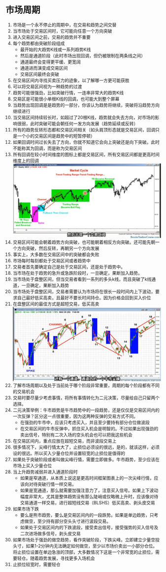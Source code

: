 # 市场周期
1. 市场是一个永不停止的周期中，在交易和趋势之间交替
2. 当市场处于交易区间时，它可能向任意一个方向突破
3. 进入交易区间之前，交易的趋势并不重要
4. 每个趋势都由突破阶段组成
    - 最开始的大趋势K线或一系列趋势K线
    - 然后是通道阶段（此时市场出现回调，但仍被限制在两条线之间）
    - 通道最终会变得更平缓、更宽阔
    - 通道进而演变成交易区间
    - 交易区间最终会突破
5. 在交易区间内寻找买卖压力的迹象，以了解哪一方更可能获胜
6. 可以将交易区间视为一种趋势的过渡
7. 趋势可能很强劲，比如突破行情，一连串非常大的趋势K线
8. 交易区是可能很小单根K线的回调，也可能大到整个屏幕
9. 当趋势出现回调是是趋势的一部分，你该认为趋势将继续，突破将沿趋势方向继续进行
10. 当交易区间持续较长时，如超过了20根K线，趋势就会失去方向，对市场的影响很弱，此时突破可能会朝任何一发方向发展（趋势延续或反转）
11. 所有的趋势反转形态都和交易区间相关（如头肩顶形态就是交易区间，回调只是一个小的交易区间是趋势中的短暂停顿）
12. 如果回调时间过长失去了方向，你就不知道它会向上突破还是向下突破。此时不能称其为回调，而是称为交易区间
13. 所有回调在较小时间维度的图标上都是交易区间，所有交易区间都是更高时间维度上的回调
![什么是交易区间](pic/image.png)
14. 交易区间可能会朝着趋势方向突破，也可能朝着相反方向突破。还可能先朝一个方向突破，然后反转，再朝另一个方向发展
15. 事实上，大多数在交易区间中的突破都会失败
16. 市场每时每刻都处于交易区间或者趋势中
17. 交易者首先要确定自己是处于交易区间，还是处于趋势中。
18. 当市场在处于趋势的急升或急跌阶段时，一旦确定，果断加入趋势。
19. 当市场处于盘整区间，但当交易者看到一系列的多头k线，而且突破了k线通道，一旦确定，果断加入趋势
20. 当市场处于盘整区间，交易者需要认为市场将在很长一段时间内上下波动，要求自己最好低买高卖，且最好不要长时间持仓。因为价格会回到买入价位
21. 在盘整区间的最佳方式是超短交易，低买高卖
![嵌套式尖峰和通道趋势](pic/image-1.png)
22. 了解市场周期以及处于当前处于哪个阶段非常重要，周期的每个阶段都有不同的交易机会
23. 交易时要尽量少考虑事情，将所有事情转化为二元决策，尽量给自己只留两个选择。
24. 二元决策举例：牛市趋势是牛市趋势中的一段趋势，还是仅仅是交易区间内的一次反弹？区分这一点很重要，因为这两种反弹的交易方式不同。
    - 在强劲的牛市中，应该只考虑买入，并且至少要持有部分仓位做波段
    - 在交易区间的牛市反弹中，抓住买入机会是明智的。不过如果出现强劲的卖出信号，特别有二次入场的空头机会也可以把我这些机会
25. 在交易区间内，重点应放在超短交易，而非波段交易上
26. 很多情况下，尖峰行情太大了，止损位必须设的很远，是的，就该这样，必须设的很远。所以买入少量仓位并设置较宽的止损位是值得的
27. 如果处于突破阶段或者叫做尖峰行情，需要立即做多。牛市趋势，至少应该在市场上买入少量仓位
28. 当上升趋势减弱并进入通道阶段时
    - 如果是窄通道，从本质上说这是更高时间框架图表上的一次尖峰行情，应该向对待突破行情一样交易。
    - 如果是宽通道，那么就需要加强注意力了，注意买入信号。如果上下波动幅度非常大，尤其是整体趋势没有那么陡峭或仅略微上升时，应该像对待交易通道一样交易，进行超短线交易（BLSHS）低买高卖、剥头皮交易
29. 如果市场下跌
    - 要么是熊市趋势，要么是交易区间内的一段跌势。如果是单边趋势，只考虑做空，至少持有部分空头头寸进行波段交易。
    - 如果处于交易区间内的下跌波段，接受卖出信号，接受强势的买入信号及二次进场做多信号，剥头皮交易
30. 如果市场处于强劲的做空趋势，看作突破阶段，下跌尖峰。立即建立少量空投头寸，如果1-2分钟内无法确定如何做空，至少以市场价卖出一小部分仓位。将止损位设置在单边急涨的顶部，大多数情况下这是一个非常宽的止损位，需要轻仓。随着趋势发展，寻找更多入场机会
31. 止损位较宽时，需要轻仓
